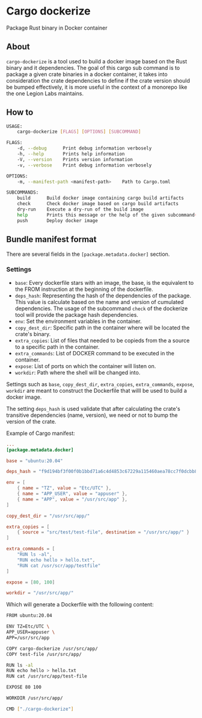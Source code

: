 # Cargo dockerize

Package Rust binary in Docker container

## About

`cargo-dockerize` is a tool used to build a docker image based on the Rust binary and it dependencies.
The goal of this cargo sub command is to package a given crate binaries in a docker container, it takes into consideration the crate dependencies to define if the crate version should be bumped effectively, it is more useful in the context of a monorepo like the one Legion Labs maintains.

## How to

```bash
USAGE:
    cargo-dockerize [FLAGS] [OPTIONS] [SUBCOMMAND]

FLAGS:
    -d, --debug      Print debug information verbosely
    -h, --help       Prints help information
    -V, --version    Prints version information
    -v, --verbose    Print debug information verbosely

OPTIONS:
    -m, --manifest-path <manifest-path>    Path to Cargo.toml

SUBCOMMANDS:
    build      Build docker image containing cargo build artifacts
    check      Check docker image based on cargo build artifacts
    dry-run    Execute a dry-run of the build image
    help       Prints this message or the help of the given subcommand(s)
    push       Deploy docker image
```

## Bundle manifest format

There are several fields in the `[package.metadata.docker]` section. 

### Settings

* `base`: Every dockerfile stars with an image, the base, is the equivalent to the FROM instruction at the beginning of the dockerfile. 
* `deps_hash`: Representing the hash of the dependencies of the package.  This value is calculate based on the name and version of cumulated dependencies.  The usage of the subcommand `check` of the dockerize tool will provide the package hash dependencies.
* `env`: Set the environment variables in the container.
* `copy_dest_dir`: Specific path in the container where will be located the crate's binary.
* `extra_copies`: List of files that needed to be copieds from the a source to a specific path in the container.
* `extra_commands`: List of DOCKER command to be executed in the container.
* `expose`: List of ports on which the container will listen on.
* `workdir`: Path where the shell will be changed into.

Settings such as `base`, `copy_dest_dir`, `extra_copies`, `extra_commands`, `expose`, `workdir` are meant to construct the Dockerfile that willl be used to build a docker image.

The setting `deps_hash` is used validate that after calculating the crate's transitive dependencies (name, version), we need or not to bump the version of the crate.

Example of Cargo manifest:

```toml
...
[package.metadata.docker]

base = "ubuntu:20.04"

deps_hash = "f9d194bf3f00f0b1bbd71a6c4d4853c67229a115460aea78cc7f0dcbb80abcd2"

env = [
    { name = "TZ", value = "Etc/UTC" },
    { name = "APP_USER", value = "appuser" },
    { name = "APP", value = "/usr/src/app" },
]

copy_dest_dir = "/usr/src/app/"

extra_copies = [
    { source = "src/test/test-file", destination = "/usr/src/app/" }
]

extra_commands = [
    "RUN ls -al",
    "RUN echo hello > hello.txt",
    "RUN cat /usr/scr/app/testfile"
]

expose = [80, 100]

workdir = "/usr/src/app/"
```

Which will generate a Dockerfile with the following content:

```bash
FROM ubuntu:20.04

ENV TZ=Etc/UTC \
APP_USER=appuser \
APP=/usr/src/app

COPY cargo-dockerize /usr/src/app/
COPY test-file /usr/src/app/

RUN ls -al
RUN echo hello > hello.txt
RUN cat /usr/src/app/test-file

EXPOSE 80 100

WORKDIR /usr/src/app/

CMD ["./cargo-dockerize"]
```
